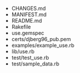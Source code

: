 * CHANGES.md
* MANIFEST.md
* README.md
* Rakefile
* use.gemspec
* certs/djberg96_pub.pem
* examples/example_use.rb
* lib/use.rb
* test/test_use.rb
* test/sample_data.rb

